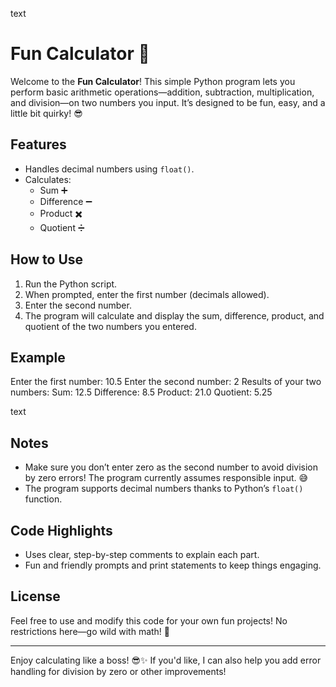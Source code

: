 text
# Fun Calculator 🎉

Welcome to the **Fun Calculator**! This simple Python program lets you perform basic arithmetic operations—addition, subtraction, multiplication, and division—on two numbers you input. It’s designed to be fun, easy, and a little bit quirky! 😎

## Features
- Handles decimal numbers using `float()`.
- Calculates:
  - Sum ➕
  - Difference ➖
  - Product ✖️
  - Quotient ➗

## How to Use

1. Run the Python script.
2. When prompted, enter the first number (decimals allowed).
3. Enter the second number.
4. The program will calculate and display the sum, difference, product, and quotient of the two numbers you entered.

## Example

Enter the first number: 10.5
Enter the second number: 2
Results of your two numbers:
Sum: 12.5
Difference: 8.5
Product: 21.0
Quotient: 5.25

text

## Notes
- Make sure you don’t enter zero as the second number to avoid division by zero errors! The program currently assumes responsible input. 😅
- The program supports decimal numbers thanks to Python’s `float()` function.

## Code Highlights
- Uses clear, step-by-step comments to explain each part.
- Fun and friendly prompts and print statements to keep things engaging.

## License
Feel free to use and modify this code for your own fun projects! No restrictions here—go wild with math! 🎉

---

Enjoy calculating like a boss! 😎✨
If you'd like, I can also help you add error handling for division by zero or other improvements!
